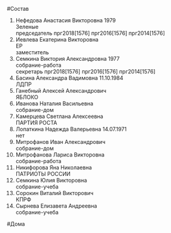 #Состав  
1. Нефедова Анастасия Викторовна 1979  
    Зеленые  
    председатель прг2018[1576] прг2016[1576] прг2014[1576]  
2. Иевлева Екатерина Викторовна  
    ЕР  
    заместитель  
3. Семкина Виктория Александровна 1977  
    собрание-работа  
    секретарь прг2018[1576] прг2016[1576] прг2014[1576]  
4. Басина Александра Вадимовна 11.10.1984  
    ЛДПР  
5. Ганебный Алексей Александрович  
    ЯБЛОКО  
6. Иванова Наталия Васильевна  
    собрание-дом  
7. Камерцева Светлана Алексеевна  
    ПАРТИЯ РОСТА  
8. Лопаткина Надежда Валерьевна 14.07.1971  
    нет  
9. Митрофанов Иван Александрович  
    собрание-дом  
10. Митрофанова Лариса Викторовна  
    собрание-работа  
11. Никифорова Яна Николаевна  
    ПАТРИОТЫ РОССИИ  
12. Семкина Юлия Викторовна  
    собрание-учеба  
13. Сорокин Виталий Викторович  
    КПРФ  
14. Сырнева Елизавета Андреевна  
    собрание-учеба  
  
#Дома  
